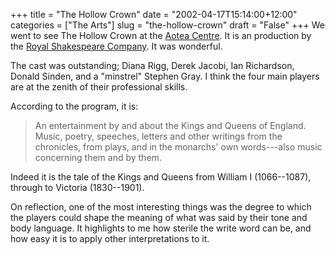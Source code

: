 +++
title = "The Hollow Crown"
date = "2002-04-17T15:14:00+12:00"
categories = ["The Arts"]
slug = "the-hollow-crown"
draft = "False"
+++
We went to see The Hollow Crown at the [Aotea
Centre](http://www.the-edge.co.nz/venues/centre.htm). It is an
production by the [Royal Shakespeare Company](http://www.rsc.org.uk/).
It was wonderful.

The cast was outstanding; Diana Rigg, Derek Jacobi, Ian Richardson,
Donald Sinden, and a "minstrel" Stephen Gray. I think the four main
players are at the zenith of their professional skills.

According to the program, it is:

> An entertainment by and about the Kings and Queens of England.
> Music, poetry, speeches, letters and other writings from the
> chronicles, from plays, and in the monarchs' own words---also music
> concerning them and by them.

Indeed it is the tale of the Kings and Queens from William I
(1066--1087), through to Victoria (1830--1901).

On reflection, one of the most interesting things was the degree to
which the players could shape the meaning of what was said by their
tone and body language. It highlights to me how sterile the write word
can be, and how easy it is to apply other interpretations to it.

